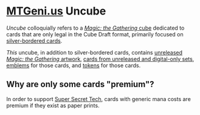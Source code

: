 # [MTGeni.us](https://mtgeni.us) Uncube

_Uncube_ colloquially refers to a
[_Magic: the Gathering_ cube](https://mtg.gamepedia.com/Cube_Draft) dedicated to
cards that are only legal in the Cube Draft format, primarily focused on
[silver-bordered cards](http://mtg.gamepedia.com/Silver-bordered).

_This_ uncube, in addition to silver-bordered cards, contains
[unreleased _Magic: the Gathering_ artwork](https://github.com/mtgenius/uncube/tree/master/artwork),
[cards from unreleased and digital-only sets](https://github.com/mtgenius/uncube/tree/master/cards),
[emblems](https://github.com/mtgenius/uncube/tree/master/emblems) for those
cards, and [tokens](https://github.com/mtgenius/uncube/tree/master/tokens) for
those cards.

## Why are only some cards "premium"?

In order to support
[Super Secret Tech](https://scryfall.com/card/unh/141/super-secret-tech), cards
with generic mana costs are premium if they exist as paper prints.
